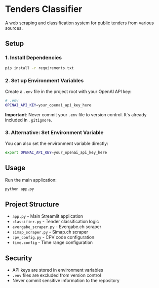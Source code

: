 # Tenders Classifier

A web scraping and classification system for public tenders from various sources.

## Setup

### 1. Install Dependencies

```bash
pip install -r requirements.txt
```

### 2. Set up Environment Variables

Create a `.env` file in the project root with your OpenAI API key:

```bash
# .env
OPENAI_API_KEY=your_openai_api_key_here
```

**Important**: Never commit your `.env` file to version control. It's already included in `.gitignore`.

### 3. Alternative: Set Environment Variable

You can also set the environment variable directly:

```bash
export OPENAI_API_KEY=your_openai_api_key_here
```

## Usage

Run the main application:

```bash
python app.py
```

## Project Structure

- `app.py` - Main Streamlit application
- `classifier.py` - Tender classification logic
- `evergabe_scraper.py` - Evergabe.ch scraper
- `simap_scraper.py` - Simap.ch scraper
- `cpv_config.py` - CPV code configuration
- `time.config` - Time range configuration

## Security

- API keys are stored in environment variables
- `.env` files are excluded from version control
- Never commit sensitive information to the repository
